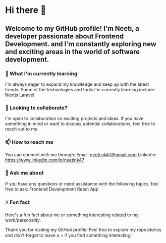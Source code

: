 # Hi there 👋

## Welcome to my GitHub profile! I'm Neeti, a developer passionate about Frontend Development. and I'm constantly exploring new and exciting areas in the world of software development.

### 🌱 What I'm currently learning
I'm always eager to expand my knowledge and keep up with the latest trends. Some of the technologies and tools I'm currently learning include:
Nextjs
Laravel

### 👯 Looking to collaborate?
I'm open to collaboration on exciting projects and ideas. If you have something in mind or want to discuss potential collaborations, feel free to reach out to me.

### 📫 How to reach me
You can connect with me through:
  Email: neeti.nk47@gmail.com
  LinkedIn: https://www.linkedin.com/in/neetink47

### 💬 Ask me about
If you have any questions or need assistance with the following topics, feel free to ask:
  Frontend Development
  React App

### ⚡ Fun fact
Here's a fun fact about me or something interesting related to my work/personality.

Thank you for visiting my GitHub profile! Feel free to explore my repositories and don't forget to leave a ⭐️ if you find something interesting!
